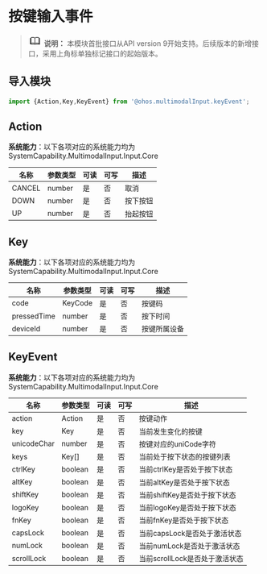 # 按键输入事件



> ![icon-note.gif](public_sys-resources/icon-note.gif) **说明：**
> 本模块首批接口从API version 9开始支持。后续版本的新增接口，采用上角标单独标记接口的起始版本。

## 导入模块

```ts
import {Action,Key,KeyEvent} from '@ohos.multimodalInput.keyEvent';
```

## Action

**系统能力**：以下各项对应的系统能力均为SystemCapability.MultimodalInput.Input.Core

| 名称 | 参数类型 | 可读 | 可写 | 描述 |
| -------- | -------- | -------- | -------- | -------- |
| CANCEL | number | 是 | 否 | 取消 |
| DOWN | number | 是 | 否 | 按下按钮 |
| UP | number | 是 | 否 | 抬起按钮 |

## Key

**系统能力**：以下各项对应的系统能力均为SystemCapability.MultimodalInput.Input.Core

| 名称 | 参数类型 | 可读 | 可写 | 描述 |
| -------- | -------- | -------- | -------- | -------- |
| code | KeyCode | 是 | 否 | 按键码 |
| pressedTime | number | 是 | 否 | 按下时间 |
| deviceId | number | 是 | 否 | 按键所属设备 |

## KeyEvent

**系统能力**：以下各项对应的系统能力均为SystemCapability.MultimodalInput.Input.Core

| 名称 | 参数类型 | 可读 | 可写 | 描述 |
| -------- | -------- | -------- | -------- | -------- |
| action | Action | 是 | 否 | 按键动作 |
| key | Key | 是 | 否 | 当前发生变化的按键 |
| unicodeChar | number | 是 | 否 | 按键对应的uniCode字符 |
| keys | Key[] | 是 | 否 | 当前处于按下状态的按键列表 |
| ctrlKey | boolean | 是 | 否 | 当前ctrlKey是否处于按下状态 |
| altKey | boolean | 是 | 否 | 当前altKey是否处于按下状态 |
| shiftKey | boolean | 是 | 否 | 当前shiftKey是否处于按下状态 |
| logoKey | boolean | 是 | 否 | 当前logoKey是否处于按下状态 |
| fnKey | boolean | 是 | 否 | 当前fnKey是否处于按下状态 |
| capsLock | boolean | 是 | 否 | 当前capsLock是否处于激活状态 |
| numLock | boolean | 是 | 否 | 当前numLock是否处于激活状态 |
| scrollLock | boolean | 是 | 否 | 当前scrollLock是否处于激活状态 |